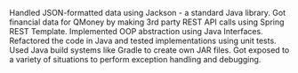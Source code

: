 Handled JSON-formatted data using Jackson - a standard Java library.
Got financial data for QMoney by making 3rd party REST API calls using Spring REST Template.
Implemented OOP abstraction using Java Interfaces.
Refactored the code in Java and tested implementations using unit tests.
Used Java build systems like Gradle to create own JAR files.
Got exposed to a variety of situations to perform exception handling and debugging.
